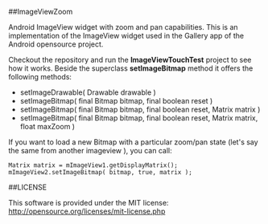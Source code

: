 ##ImageViewZoom


Android ImageView widget with zoom and pan capabilities.
This is an implementation of the ImageView widget used in the Gallery app of the Android opensource project.

Checkout the repository and run the **ImageViewTouchTest** project to see how it works.
Beside the superclass **setImageBitmap** method it offers the following methods:

* setImageDrawable( Drawable drawable )
* setImageBitmap( final Bitmap bitmap, final boolean reset )
* setImageBitmap( final Bitmap bitmap, final boolean reset, Matrix matrix )
* setImageBitmap( final Bitmap bitmap, final boolean reset, Matrix matrix, float maxZoom )


If you want to load a new Bitmap with a particular zoom/pan state (let's say the same from another imageview ), you can call:

	Matrix matrix = mImageView1.getDisplayMatrix();
	mImageView2.setImageBitmap( bitmap, true, matrix );



##LICENSE

This software is provided under the MIT license:<br />
http://opensource.org/licenses/mit-license.php